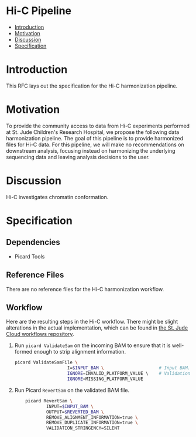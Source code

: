 # Hi-C Pipeline <!-- omit in toc -->

- [Introduction](#introduction)
- [Motivation](#motivation)
- [Discussion](#discussion)
- [Specification](#specification)

# Introduction

This RFC lays out the specification for the Hi-C harmonization pipeline. 

# Motivation

To provide the  community access to data from Hi-C experiments performed at St. Jude Children's Research Hospital, we propose the following data harmonization pipeline. The goal of this pipeline is to provide harmonized files for Hi-C data. For this pipeline, we will make no recommendations on downstream analysis, focusing instead on harmonizing the underlying sequencing data and leaving analysis decisions to the user.

# Discussion

Hi-C investigates chromatin conformation. 

# Specification

## Dependencies

- Picard Tools

## Reference Files

There are no reference files for the Hi-C harmonization workflow.


## Workflow

Here are the resulting steps in the Hi-C workflow. There might be slight alterations in the actual implementation, which can be found in [the St. Jude Cloud workflows repository](https://github.com/stjudecloud/workflows/blob/master/workflows/hic/hic-standard.wdl).

1. Run `picard ValidateSam` on the incoming BAM to ensure that it is well-formed enough to strip alignment information.

    ```bash
    picard ValidateSamFile \
                        I=$INPUT_BAM \                     # Input BAM.
                        IGNORE=INVALID_PLATFORM_VALUE \    # Validations to ignore.
                        IGNORE=MISSING_PLATFORM_VALUE
    ```

2. Run Picard `RevertSam` on the validated BAM file.

    ```bash
        picard RevertSam \
                INPUT=$INPUT_BAM \
                OUTPUT=$REVERTED_BAM \
                REMOVE_ALIGNMENT_INFORMATION=true \
                REMOVE_DUPLICATE_INFORMATION=true \
                VALIDATION_STRINGENCY=SILENT
    ```